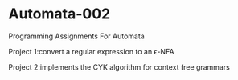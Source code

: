 Automata-002
============

Programming Assignments For Automata

Project 1:convert a regular expression to an ϵ-NFA


Project 2:implements the CYK algorithm for context free grammars
